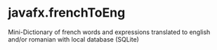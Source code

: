 # javafx.frenchToEng
Mini-Dictionary of french words and expressions translated to english and/or romanian with local database (SQLite)
